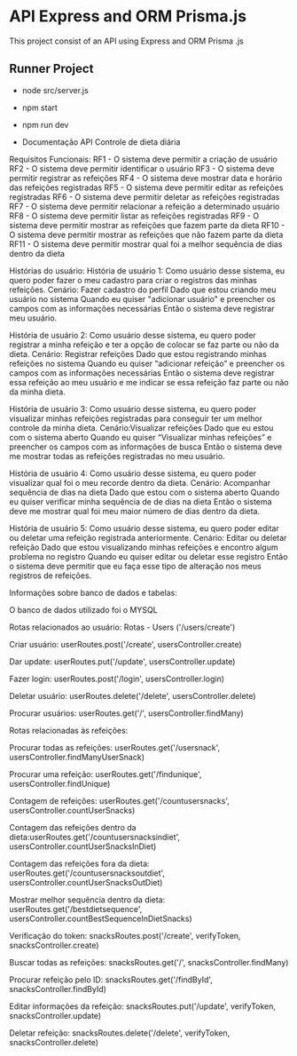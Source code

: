 # API Express and ORM Prisma.js
This project consist of an API using Express and ORM Prisma .js

## Runner Project
- node src/server.js
- npm start
- npm run dev

- Documentação API Controle de dieta diária

Requisitos Funcionais:
RF1 - O sistema deve permitir a criação de usuário
RF2 - O sistema deve permitir identificar o usuário
RF3 - O sistema deve permitir registrar as refeições
RF4 - O sistema deve mostrar data e horário das refeições registradas
RF5 - O sistema deve permitir editar as refeições registradas
RF6 - O sistema deve permitir deletar as refeições registradas
RF7 - O sistema deve permitir relacionar a refeição a determinado usuário
RF8 - O sistema deve permitir listar as refeições registradas
RF9 - O sistema deve permitir mostrar as refeições que fazem parte da dieta
RF10 - O sistema deve permitir mostrar as refeições que não fazem parte da dieta
RF11 - O sistema deve permitir mostrar qual foi a melhor sequência de dias dentro da dieta

Histórias do usuário:
História de usuário 1: Como usuário desse sistema, eu quero poder fazer o meu cadastro para criar o registros das minhas refeições.
Cenário: Fazer cadastro do perfil
Dado que estou criando meu usuário no sistema
Quando eu quiser "adicionar usuário" e preencher os campos com as informações necessárias
Então o sistema deve registrar meu usuário.

História de usuário 2: Como usuário desse sistema, eu quero poder registrar a minha refeição e ter a opção de colocar se faz parte ou não da dieta.
Cenário: Registrar refeições
Dado que estou registrando minhas refeições no sistema
Quando eu quiser “adicionar refeição” e preencher os campos com as informações necessárias
Então o sistema deve registrar essa refeição ao meu usuário e me indicar se essa refeição faz parte ou não da minha dieta.


História de usuário 3: Como usuário desse sistema, eu quero poder visualizar minhas refeições registradas para conseguir ter um melhor controle da minha dieta.
Cenário:Visualizar refeições
Dado que eu estou com o sistema aberto
Quando eu quiser “Visualizar minhas refeições” e preencher os campos com as informações de busca
Então o sistema deve me mostrar todas as refeições registradas no meu usuário.

História de usuário 4: Como usuário desse sistema, eu quero poder visualizar qual foi o meu recorde dentro da dieta.
Cenário: Acompanhar sequência de dias na dieta
Dado que estou com o sistema aberto
Quando eu quiser verificar minha sequência de de dias na dieta
Então o sistema deve me mostrar qual foi meu maior número de dias dentro da dieta.

História de usuário 5: Como usuário desse sistema, eu quero poder editar ou deletar uma refeição registrada anteriormente.
Cenário: Editar ou deletar refeição
Dado que estou visualizando minhas refeições e encontro algum problema no registro
Quando eu quiser editar ou deletar esse registro
Então o sistema deve permitir que eu faça esse tipo de alteração nos meus registros de refeições.



Informações sobre banco de dados e tabelas:

O banco de dados utilizado foi o MYSQL




Rotas relacionados ao usuário:
Rotas - Users ('/users/create')	

Criar usuário: userRoutes.post('/create', usersController.create)

Dar update: userRoutes.put('/update', usersController.update)

Fazer login: userRoutes.post('/login', usersController.login)

Deletar usuário: userRoutes.delete('/delete', usersController.delete)

Procurar usuários: userRoutes.get('/', usersController.findMany)



Rotas relacionadas às refeições:

Procurar todas as refeições: userRoutes.get('/usersnack', usersController.findManyUserSnack)

Procurar uma refeição: userRoutes.get('/findunique', usersController.findUnique)

Contagem de refeições: userRoutes.get('/countusersnacks', usersController.countUserSnacks)

Contagem das refeições dentro da dieta:userRoutes.get('/countusersnacksindiet', usersController.countUserSnacksInDiet)

Contagem das refeições fora da dieta: userRoutes.get('/countusersnacksoutdiet', usersController.countUserSnacksOutDiet)

Mostrar melhor sequência dentro da dieta: userRoutes.get('/bestdietsequence', 
usersController.countBestSequenceInDietSnacks)

Verificação do token: snacksRoutes.post('/create', verifyToken, snacksController.create)

Buscar todas as refeições: snacksRoutes.get('/', snacksController.findMany)

Procurar refeição pelo ID: snacksRoutes.get('/findById', snacksController.findById)

Editar informações da refeição: snacksRoutes.put('/update', verifyToken, snacksController.update)

Deletar refeição: snacksRoutes.delete('/delete', verifyToken, snacksController.delete)
